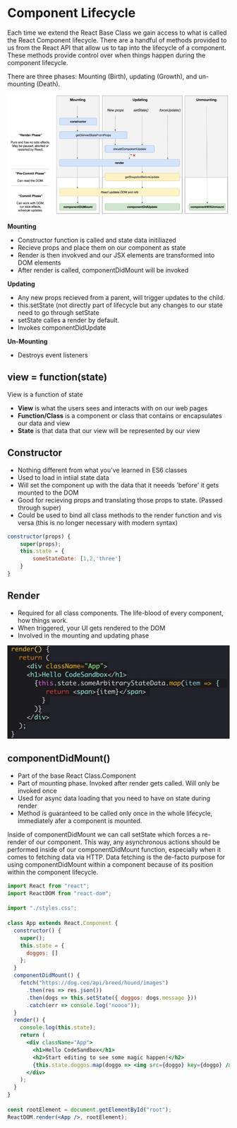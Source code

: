 # Component Lifecycle

Each time we extend the React Base Class we gain access to what is called the React Component lifecycle. There are a handful of methods provided to us from the React API that allow us to tap into the lifecycle of a component. These methods provide control over when things happen during the component lifecycle.

There are three phases: Mounting (Birth), updating (Growth), and un-mounting (Death).

![Component%20Lifecycle%206aa368a26e5c4ddb87841933b3952e61/Untitled.png](Component%20Lifecycle%206aa368a26e5c4ddb87841933b3952e61/Untitled.png)

**Mounting**

- Constructor function is called and state data initiliazed
- Recieve props and place them on our component as state
- Render is then invokved and our JSX elements are transformed into DOM elements
- After render is called, componentDidMount will be invoked

**Updating**

- Any new props recieved from a parent, will trigger updates to the child.
- this.setState (not directly part of lifecycle but any changes to our state need to go through setState
- setState calles a render by default.
- Invokes componentDidUpdate

**Un-Mounting**

- Destroys event listeners

## view = function(state)

View is a function of state

- **View** is what the users sees and interacts with on our web pages
- **Function/Class** is a component or class that contains or encapsulates our data and view
- **State** is that data that our view will be represented by our view

## Constructor

- Nothing different from what you've learned in ES6 classes
- Used to load in intiial state data
- Will set the component up with the data that it neeeds 'before' it gets mounted to the DOM
- Good for recieving props and translating those props to state. (Passed through super)
- Could be used to bind all class methods to the render function and vis versa (this is no longer necessary with modern syntax)

```jsx
constructor(props) {
	super(props);
	this.state = {
		someStateDate: [1,2,'three']
	}
}
```

## Render

- Required for all class components. The life-blood of every component, how things work.
- When triggered, your UI gets rendered to the DOM
- Involved in the mounting and updating phase

![Component%20Lifecycle%206aa368a26e5c4ddb87841933b3952e61/Untitled%201.png](Component%20Lifecycle%206aa368a26e5c4ddb87841933b3952e61/Untitled%201.png)

## componentDidMount()

- Part of the base React Class.Component
- Part of mounting phase. Invoked after render gets called. Will only be invoked once
- Used for async data loading that you need to have on state during render
- Method is guaranteed to be called only once in the whole lifecycle, immediately afer a component is mounted.

Inside of componentDidMount we can call setState which forces a re-render of our component. This way, any asynchronous actions should be performed inside of our componentDidMount function, especially when it comes to fetching data via HTTP. Data fetching is the de-facto purpose for using componentDidMount within a component because of its position within the component lifecycle.

```jsx
import React from "react";
import ReactDOM from "react-dom";

import "./styles.css";

class App extends React.Component {
  constructor() {
    super();
    this.state = {
      doggos: []
    };
  }
  componentDidMount() {
    fetch("https://dog.ceo/api/breed/hound/images")
      .then(res => res.json())
      .then(dogs => this.setState({ doggos: dogs.message }))
      .catch(err => console.log("noooo"));
  }
  render() {
    console.log(this.state);
    return (
      <div className="App">
        <h1>Hello CodeSandbox</h1>
        <h2>Start editing to see some magic happen!</h2>
        {this.state.doggos.map(doggo => <img src={doggo} key={doggo} />)}
      </div>
    );
  }
}

const rootElement = document.getElementById("root");
ReactDOM.render(<App />, rootElement);
```